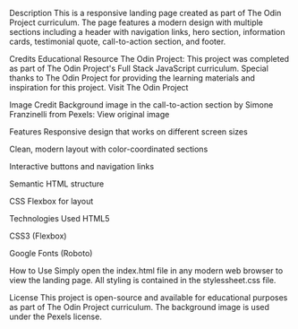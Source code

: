 Description
This is a responsive landing page created as part of The Odin Project curriculum. The page features a modern design with multiple sections including a header with navigation links, hero section, information cards, testimonial quote, call-to-action section, and footer.

Credits
Educational Resource
The Odin Project: This project was completed as part of The Odin Project's Full Stack JavaScript curriculum. Special thanks to The Odin Project for providing the learning materials and inspiration for this project.
Visit The Odin Project

Image Credit
Background image in the call-to-action section by Simone Franzinelli from Pexels:
View original image

Features
Responsive design that works on different screen sizes

Clean, modern layout with color-coordinated sections

Interactive buttons and navigation links

Semantic HTML structure

CSS Flexbox for layout

Technologies Used
HTML5

CSS3 (Flexbox)

Google Fonts (Roboto)

How to Use
Simply open the index.html file in any modern web browser to view the landing page. All styling is contained in the stylessheet.css file.

License
This project is open-source and available for educational purposes as part of The Odin Project curriculum. The background image is used under the Pexels license.

